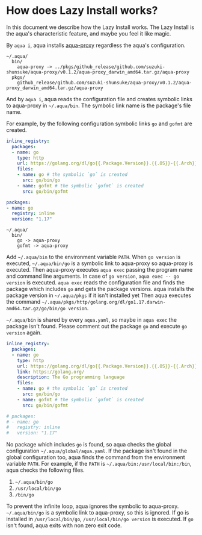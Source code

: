 # How does Lazy Install works?

In this document we describe how the Lazy Install works.
The Lazy Install is the aqua's characteristic feature, and maybe you feel it like magic.

By `aqua i`, aqua installs [aqua-proxy](https://github.com/suzuki-shunsuke/aqua-proxy) regardless the aqua's configuration.

```
~/.aqua/
  bin/
    aqua-proxy -> ../pkgs/github_release/github.com/suzuki-shunsuke/aqua-proxy/v0.1.2/aqua-proxy_darwin_amd64.tar.gz/aqua-proxy
  pkgs/
    github_release/github.com/suzuki-shunsuke/aqua-proxy/v0.1.2/aqua-proxy_darwin_amd64.tar.gz/aqua-proxy
```

And by `aqua i`, aqua reads the configuration file and creates symbolic links to aqua-proxy in `~/.aqua/bin`.
The symbolic link name is the package's file name.

For example, by the following configuration symbolic links `go` and `gofmt` are created.

```yaml
inline_registry:
  packages:
  - name: go
    type: http
    url: https://golang.org/dl/go{{.Package.Version}}.{{.OS}}-{{.Arch}}.tar.gz
    files:
    - name: go # the symbolic `go` is created
      src: go/bin/go
    - name: gofmt # the symbolic `gofmt` is created
      src: go/bin/gofmt

packages:
- name: go
  registry: inline
  version: "1.17"
```

```
~/.aqua/
  bin/
    go -> aqua-proxy
    gofmt -> aqua-proxy
```

Add `~/.aqua/bin` to the environment variable `PATH`.
When `go version` is executed, `~/.aqua/bin/go` is a symbolic link to aqua-proxy so aqua-proxy is executed.
Then aqua-proxy executes `aqua exec` passing the program name and command line arguments.
In case of `go version`, `aqua exec -- go version` is executed.
`aqua exec` reads the configuration file and finds the package which includes `go` and gets the package versions.
aqua installs the package version in `~/.aqua/pkgs` if it isn't installed yet
Then aqua executes the command `~/.aqua/pkgs/http/golang.org/dl/go1.17.darwin-amd64.tar.gz/go/bin/go version`.

`~/.aqua/bin` is shared by every `aqua.yaml`, so maybe in `aqua exec` the package isn't found.
Please comment out the package `go` and execute `go version` again.

```yaml
inline_registry:
  packages:
  - name: go
    type: http
    url: https://golang.org/dl/go{{.Package.Version}}.{{.OS}}-{{.Arch}}.tar.gz
    link: https://golang.org/
    description: The Go programming language
    files:
    - name: go # the symbolic `go` is created
      src: go/bin/go
    - name: gofmt # the symbolic `gofmt` is created
      src: go/bin/gofmt

# packages:
# - name: go
#   registry: inline
#   version: "1.17"
```

No package which includes `go` is found, so aqua checks the global configuration `~/.aqua/global/aqua.yaml`.
If the package isn't found in the global configuration too,
aqua finds the command from the environment variable `PATH`.
For example, if the `PATH` is `~/.aqua/bin:/usr/local/bin:/bin`, aqua checks the following files.

1. `~/.aqua/bin/go`
1. `/usr/local/bin/go`
1. `/bin/go`

To prevent the infinite loop, aqua ignores the symbolic to aqua-proxy.
`~/.aqua/bin/go` is a symbolic link to aqua-proxy, so this is ignored.
If go is installed in `/usr/local/bin/go`, `/usr/local/bin/go version` is executed.
If `go` isn't found, aqua exits with non zero exit code.
